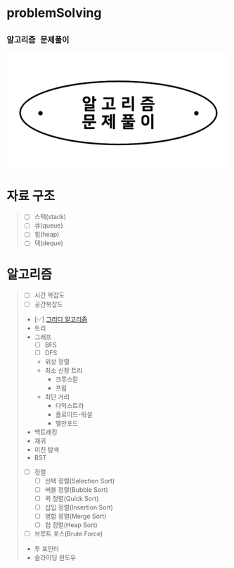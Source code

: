 # problemSolving
## `알고리즘 문제풀이`
![ps.png](img%2Fps.png)


# 자료 구조
>  + [ ] 스택(stack)
>  + [ ] 큐(queue)
>  + [ ] 힙(heap)
>  + [ ] 덱(deque) 

# 알고리즘
> + [ ] 시간 복잡도
> + [ ] 공간복잡도
> + [✅] [그리디 알고리즘](https://github.com/yunjinchoidev/problemSolving/blob/master/algorithm/%EA%B7%B8%EB%A6%AC%EB%94%94/greedy.md)
> + 트리
> + 그래프
>   + [ ] BFS
>   + [ ] DFS
>   + 위상 정렬
>   + 최소 신장 트리
>     + 크루스칼
>     + 프림
>   + 최단 거리
>     + 다익스트라
>     + 플로이드-워셜
>     + 벨만포드
> + 백트래킹
> + 재귀
> + 이진 탐색
> + BST
> + [ ] 정렬
>   + [ ] 선택 정렬(Selection Sort)
>   + [ ] 버블 정렬(Bubble Sort) 
>   + [ ] 퀵 정렬(Quick Sort) 
>   + [ ] 삽입 정렬(Insertion Sort) 
>   + [ ] 병합 정렬(Merge Sort) 
>   + [ ] 힙 정렬(Heap Sort)
> + [ ] 브루트 포스(Brute Force)
> + 투 포인터
> + 슬라이딩 윈도우